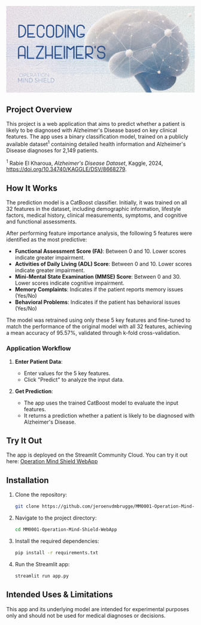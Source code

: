 ![Header Image](header.png)

## Project Overview
This project is a web application that aims to predict whether a patient is likely to be diagnosed with Alzheimer's Disease based on key clinical features.
The app uses a binary classification model, trained on a publicly available dataset<sup>1</sup> containing detailed health information 
and Alzheimer's Disease diagnoses for 2,149 patients.

<sup>1</sup> Rabie El Kharoua, _Alzheimer's Disease Dataset_, Kaggle, 2024, https://doi.org/10.34740/KAGGLE/DSV/8668279.

## How It Works
The prediction model is a CatBoost classifier. Initially, it was trained on all 32 features in the dataset, including demographic information, lifestyle factors, 
medical history, clinical measurements, symptoms, and cognitive and functional assessments.

After performing feature importance analysis, the following 5 features were identified as the most predictive:

- **Functional Assessment Score (FA)**: Between 0 and 10. Lower scores indicate greater impairment.
- **Activities of Daily Living (ADL) Score**: Between 0 and 10. Lower scores indicate greater impairment.
- **Mini-Mental State Examination (MMSE) Score**: Between 0 and 30. Lower scores indicate cognitive impairment.
- **Memory Complaints**: Indicates if the patient reports memory issues (Yes/No)
- **Behavioral Problems**: Indicates if the patient has behavioral issues (Yes/No)

The model was retrained using only these 5 key features and fine-tuned to match the performance of the original model
with all 32 features, achieving a mean accuracy of 95.57%, validated through k-fold cross-validation.


### Application Workflow
1. **Enter Patient Data**:
   - Enter values for the 5 key features.
   - Click "Predict" to analyze the input data.

2. **Get Prediction**:
   - The app uses the trained CatBoost model to evaluate the input features.
   - It returns a prediction whether a patient is likely to be diagnosed with Alzheimer's Disease.

## Try It Out
The app is deployed on the Streamlit Community Cloud. You can try it out here: [Operation Mind Shield WebApp](https://jvdm-mm0001-operation-mind-shield.streamlit.app)

## Installation
1. Clone the repository:
   ```bash
   git clone https://github.com/jeroenvdmbrugge/MM0001-Operation-Mind-Shield-WebApp.git

2. Navigate to the project directory:
   ```bash
   cd MM0001-Operation-Mind-Shield-WebApp

3. Install the required dependencies:
   ```bash
   pip install -r requirements.txt

4. Run the Streamlit app:
   ```bash
   streamlit run app.py

## Intended Uses & Limitations

This app and its underlying model are intended for experimental purposes only and should not be used for medical diagnoses or decisions.




